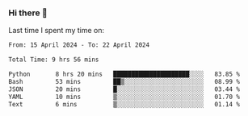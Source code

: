 ### Hi there 👋

<!--
**Grav1tum/Grav1tum** is a ✨ _special_ ✨ repository because its `README.md` (this file) appears on your GitHub profile.

Here are some ideas to get you started:

- 🔭 I’m currently working on ...
- 🌱 I’m currently learning ...
- 👯 I’m looking to collaborate on ...
- 🤔 I’m looking for help with ...
- 💬 Ask me about ...
- 📫 How to reach me: ...
- 😄 Pronouns: ...
- ⚡ Fun fact: ...
-->
Last time I spent my time on:
<!--START_SECTION:waka-->

```txt
From: 15 April 2024 - To: 22 April 2024

Total Time: 9 hrs 56 mins

Python       8 hrs 20 mins   █████████████████████░░░░   83.85 %
Bash         53 mins         ██▒░░░░░░░░░░░░░░░░░░░░░░   08.99 %
JSON         20 mins         █░░░░░░░░░░░░░░░░░░░░░░░░   03.44 %
YAML         10 mins         ▒░░░░░░░░░░░░░░░░░░░░░░░░   01.70 %
Text         6 mins          ▒░░░░░░░░░░░░░░░░░░░░░░░░   01.14 %
```

<!--END_SECTION:waka-->
